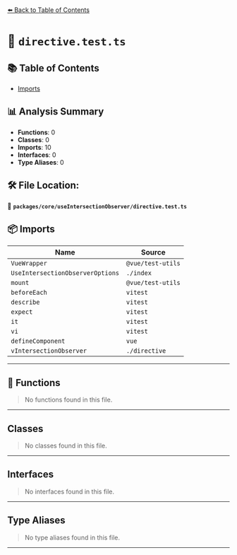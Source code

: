 [⬅️ Back to Table of Contents](../../../index.md)

# 📄 `directive.test.ts`

## 📚 Table of Contents

- [Imports](#imports)

## 📊 Analysis Summary

- **Functions**: 0
- **Classes**: 0
- **Imports**: 10
- **Interfaces**: 0
- **Type Aliases**: 0

## 🛠️ File Location:
📂 **`packages/core/useIntersectionObserver/directive.test.ts`**

## 📦 Imports

| Name | Source |
|------|--------|
| `VueWrapper` | `@vue/test-utils` |
| `UseIntersectionObserverOptions` | `./index` |
| `mount` | `@vue/test-utils` |
| `beforeEach` | `vitest` |
| `describe` | `vitest` |
| `expect` | `vitest` |
| `it` | `vitest` |
| `vi` | `vitest` |
| `defineComponent` | `vue` |
| `vIntersectionObserver` | `./directive` |


---

## 🔧 Functions

> No functions found in this file.


---

## Classes

> No classes found in this file.


---

## Interfaces

> No interfaces found in this file.


---

## Type Aliases

> No type aliases found in this file.


---